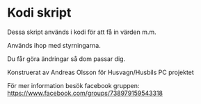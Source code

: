 # Kodi skript
Dessa skript används i kodi för att få in värden m.m.

Används ihop med styrningarna.

Du får göra ändringar så dom passar dig.

Konstruerat av Andreas Olsson för Husvagn/Husbils PC projektet

För mer information besök facebook gruppen: https://www.facebook.com/groups/738979159543318
